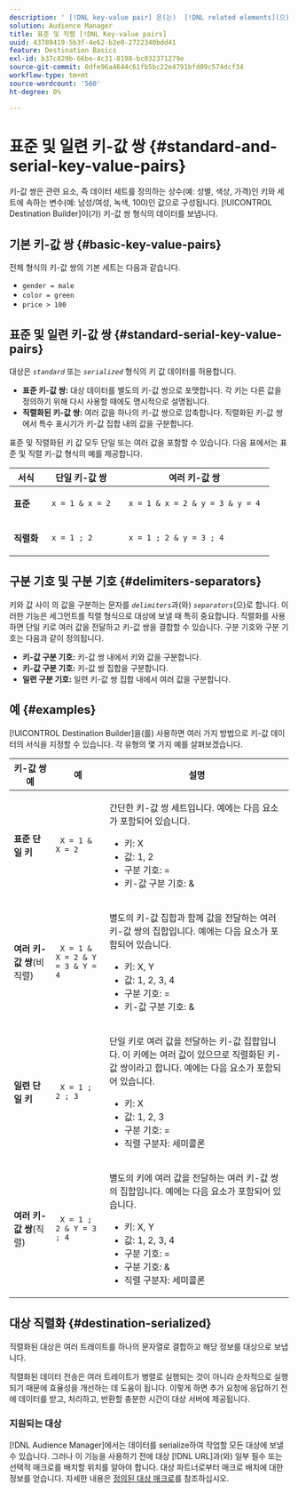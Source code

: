 ```yaml
---
description: ' [!DNL key-value pair] 은(는)  [!DNL related elements](으)로 구성됩니다. 데이터 세트(예: 성별, 색상, 가격)를 정의하는 상수인 키와 세트에 속하는 변수(예: 남성/여성, 녹색, 100)인 값입니다. 대상 빌더가 키-값 쌍 형식의 데이터를 보냅니다.'
solution: Audience Manager
title: 표준 및 직렬 [!DNL Key-value pairs]
uuid: 43789419-5b3f-4e62-b2e0-2722340bdd41
feature: Destination Basics
exl-id: b37c829b-66be-4c31-8198-bc032371279e
source-git-commit: 0dfe96a4644c61fb5bc22e4791bfd09c574dcf34
workflow-type: tm+mt
source-wordcount: '560'
ht-degree: 0%

---
```


# 표준 및 일련 키-값 쌍 {#standard-and-serial-key-value-pairs}

키-값 쌍은 관련 요소, 즉 데이터 세트를 정의하는 상수(예: 성별, 색상, 가격)인 키와 세트에 속하는 변수(예: 남성/여성, 녹색, 100)인 값으로 구성됩니다. [!UICONTROL Destination Builder]이(가) 키-값 쌍 형식의 데이터를 보냅니다.

## 기본 키-값 쌍 {#basic-key-value-pairs}

전체 형식의 키-값 쌍의 기본 세트는 다음과 같습니다.

* `gender = male`
* `color = green`
* `price > 100`

## 표준 및 일련 키-값 쌍 {#standard-serial-key-value-pairs}

대상은 *`standard`* 또는 *`serialized`* 형식의 키 값 데이터를 허용합니다.

* **표준 키-값 쌍:** 대상 데이터를 별도의 키-값 쌍으로 포맷합니다. 각 키는 다른 값을 정의하기 위해 다시 사용할 때에도 명시적으로 설명됩니다.
* **직렬화된 키-값 쌍:** 여러 값을 하나의 키-값 쌍으로 압축합니다. 직렬화된 키-값 쌍에서 특수 표시기가 키-값 집합 내의 값을 구분합니다.

표준 및 직렬화된 키 값 모두 단일 또는 여러 값을 포함할 수 있습니다. 다음 표에서는 표준 및 직렬 키-값 형식의 예를 제공합니다.

<table id="table_7895B1E800934117A19A96380F0CF91B"> 
 <thead> 
  <tr> 
   <th colname="col1" class="entry"> 서식 </th>
   <th colname="col2" class="entry"> 단일 키-값 쌍 </th>
   <th colname="col3" class="entry"> 여러 키-값 쌍 </th>
  </tr>
 </thead>
 <tbody> 
  <tr> 
   <td colname="col1"> <p> <b>표준</b> </p> </td>
   <td colname="col2"> <p> <code> x = 1 &amp; x = 2 </code> </p> </td>
   <td colname="col3"> <p> <code> x = 1 &amp; x = 2 &amp; y = 3 &amp; y = 4 </code> </p> </td>
  </tr>
  <tr> 
   <td colname="col1"> <p> <b>직렬화</b> </p> </td> 
   <td colname="col2"> <p> <code> x = 1 ; 2 </code> </p> </td> 
   <td colname="col3"> <p> <code> x = 1 ; 2 &amp; y = 3 ; 4 </code> </p> </td>
  </tr>
 </tbody>
</table>

## 구분 기호 및 구분 기호 {#delimiters-separators}

키와 값 사이 의 값을 구분하는 문자를 *`delimiters`*&#x200B;과(와) *`separators`*(으)로 합니다. 이러한 기능은 세그먼트를 직렬 형식으로 대상에 보낼 때 특히 중요합니다. 직렬화를 사용하면 단일 키로 여러 값을 전달하고 키-값 쌍을 결합할 수 있습니다. 구분 기호와 구분 기호는 다음과 같이 정의됩니다.

* **키-값 구분 기호:** 키-값 쌍 내에서 키와 값을 구분합니다.
* **키-값 구분 기호:** 키-값 쌍 집합을 구분합니다.
* **일련 구분 기호:** 일련 키-값 쌍 집합 내에서 여러 값을 구분합니다.

## 예 {#examples}

[!UICONTROL Destination Builder]을(를) 사용하면 여러 가지 방법으로 키-값 데이터의 서식을 지정할 수 있습니다. 각 유형의 몇 가지 예를 살펴보겠습니다.

<table id="table_C2FBDC887C8C4CC88B1B2A7CF8E2795F"> 
 <thead> 
  <tr> 
   <th colname="col1" class="entry"> 키-값 쌍 예 </th> 
   <th colname="col2" class="entry"> 예 </th> 
   <th colname="col3" class="entry"> 설명 </th> 
  </tr> 
 </thead>
 <tbody> 
  <tr> 
   <td colname="col1"> <p> <b>표준 단일 키</b> </p> </td> 
   <td colname="col2"> <p> <code> X = 1 &amp; X = 2 </code> </p> </td> 
   <td colname="col3"> <p>간단한 키-값 쌍 세트입니다. 예에는 다음 요소가 포함되어 있습니다. </p> 
    <ul id="ul_28C0CB005B264373926CA5D7418EE845"> 
     <li id="li_B6D300DBA9064F0BA743BA9B04339511">키: X </li> 
     <li id="li_9A1C98D5C9124FF1B4F032668576C03A">값: 1, 2 </li> 
     <li id="li_1D2828328E554176846C94F6140C0CBF">구분 기호: = </li> 
     <li id="li_0C6A70A0D9534611ACC98A0FD3693587">키-값 구분 기호: &amp; </li> 
    </ul> </td> 
  </tr> 
  <tr> 
   <td colname="col1"> <p> <b>여러 키-값 쌍</b>(비직렬) </p> </td> 
   <td colname="col2"> <p> <code> X = 1 &amp; X = 2 &amp; Y = 3 &amp; Y = 4 </code> </p> </td> 
   <td colname="col3"> <p>별도의 키-값 집합과 함께 값을 전달하는 여러 키-값 쌍의 집합입니다. 예에는 다음 요소가 포함되어 있습니다. </p> 
    <ul id="ul_7FB22A43B435463D9F209067FF2C3619"> 
     <li id="li_7487657F6C2F48F5A4C4C9F9E8FB3B4B">키: X, Y </li> 
     <li id="li_B828CF81DAB8443FBB2EDF6538A63B3C">값: 1, 2, 3, 4 </li> 
     <li id="li_EA4C95F6C93D435EB79237E38CE6F011">구분 기호: = </li> 
     <li id="li_45984AE2B581498299054BA5276D461D">키-값 구분 기호: &amp; </li> 
    </ul> </td> 
  </tr> 
  <tr> 
   <td colname="col1"> <p> <b>일련 단일 키</b> </p> </td> 
   <td colname="col2"> <p> <code> X = 1 ; 2 ; 3 </code> </p> </td> 
   <td colname="col3"> <p>단일 키로 여러 값을 전달하는 키-값 집합입니다. 이 키에는 여러 값이 있으므로 직렬화된 키-값 쌍이라고 합니다. 예에는 다음 요소가 포함되어 있습니다. </p> 
    <ul id="ul_69C4C662B9BD4F77BB940D921B316CCF"> 
     <li id="li_718BEC527E69417C9F88D3DBD3357A28">키: X </li> 
     <li id="li_659DCBBFB4024AC2B9C4E74D2A86648D">값: 1, 2, 3 </li> 
     <li id="li_9A890233C6F84085A7BD5EA4D044E3CC">구분 기호: = </li> 
     <li id="li_AFC0426EA6044F8BAFD915FCB3808FBA">직렬 구분자: 세미콜론 </li> 
    </ul> </td> 
  </tr> 
  <tr> 
   <td colname="col1"> <p> <b>여러 키-값 쌍</b>(직렬) </p> </td> 
   <td colname="col2"> <p> <code> X = 1 ; 2 &amp; Y = 3 ; 4 </code> </p> </td> 
   <td colname="col3"> <p>별도의 키에 여러 값을 전달하는 여러 키-값 쌍의 집합입니다. 예에는 다음 요소가 포함되어 있습니다. </p> 
    <ul id="ul_CB50133B2E944818B9F2A0586EF69774"> 
     <li id="li_FD3D7ECC2BF046E99B1ED0B73EFE341F">키: X, Y </li> 
     <li id="li_2BADC98C4CE74BBBBA1DC446D24615AC">값: 1, 2, 3, 4 </li> 
     <li id="li_4125435175AD4A43A44B980B28F32364">구분 기호: = </li> 
     <li id="li_48CFC279B2514F4FB2935B05FC7F287A">구분 기호: &amp; </li> 
     <li id="li_576C731F2FAF47FD92F55345CD6D36A0">직렬 구분자: 세미콜론 </li> 
    </ul> </td> 
  </tr> 
 </tbody> 
</table>

## 대상 직렬화 {#destination-serialized}

직렬화된 대상은 여러 트레이트를 하나의 문자열로 결합하고 해당 정보를 대상으로 보냅니다.

<!-- c_dest_serialized.xml -->

직렬화된 데이터 전송은 여러 트레이트가 병렬로 실행되는 것이 아니라 순차적으로 실행되기 때문에 효율성을 개선하는 데 도움이 됩니다. 이렇게 하면 추가 요청에 응답하기 전에 데이터를 받고, 처리하고, 반환할 충분한 시간이 대상 서버에 제공됩니다.

### 지원되는 대상

[!DNL Audience Manager]에서는 데이터를 serialize하여 작업할 모든 대상에 보낼 수 있습니다. 그러나 이 기능을 사용하기 전에 대상 [!DNL URL]과(와) 일부 필수 또는 선택적 매크로를 배치할 위치를 알아야 합니다. 대상 파트너로부터 매크로 배치에 대한 정보를 얻습니다. 자세한 내용은 [정의된 대상 매크로](../../features/destinations/destination-macros.md#destination-macros-defined)를 참조하십시오.
